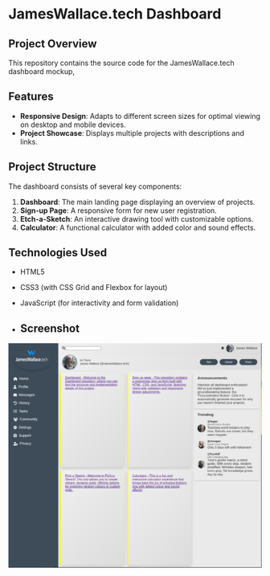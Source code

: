 



# JamesWallace.tech Dashboard

## Project Overview

This repository contains the source code for the JamesWallace.tech dashboard mockup, 
## Features

- **Responsive Design**: Adapts to different screen sizes for optimal viewing on desktop and mobile devices.
- **Project Showcase**: Displays multiple projects with descriptions and links.


## Project Structure

The dashboard consists of several key components:

1. **Dashboard**: The main landing page displaying an overview of projects.
2. **Sign-up Page**: A responsive form for new user registration.
3. **Etch-a-Sketch**: An interactive drawing tool with customizable options.
4. **Calculator**: A functional calculator with added color and sound effects.

## Technologies Used

- HTML5
- CSS3 (with CSS Grid and Flexbox for layout)
- JavaScript (for interactivity and form validation)

- ## Screenshot

![Dashboard Screenshot](image.png)
